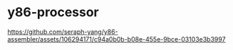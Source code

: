 # y86-processor




https://github.com/seraph-yang/y86-assembler/assets/106294171/c94a0b0b-b08e-455e-9bce-03103e3b3997



